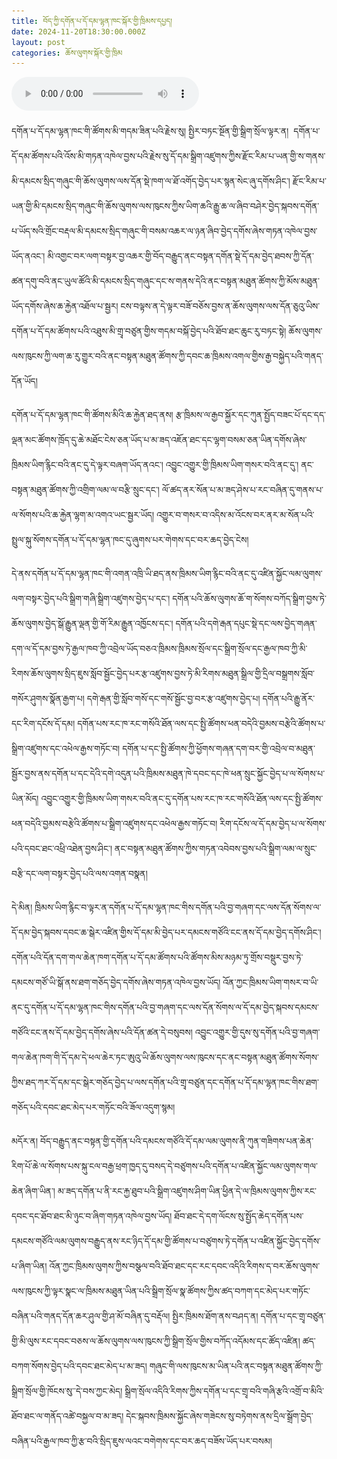 ```yaml
---
title: བོད་ཀྱི་དགོན་པ་དོ་དམ་ལྷན་ཁང་སྐོར་གྱི་ཁྲིམས་དཔྱད།
date: 2024-11-20T18:30:00.000Z
layout: post
categories: ཆོས་ལུགས་སྐོར་གྱི་ཁྲིམ
---
```


<audio controls> <source src="https://media-trimleng.s3.us-east-1.amazonaws.com/assets/audio/monastic-management.mp3" type="audio/mpeg">\</audio>
![](/assets/img/monastic-mgmt.png)
༢༠༡༠་ལོར་རྒྱལ་སྲིད་སྤྱི་ཁྱབ་ཁང་གི་ཆོས་ལུགས་ལས་དོན་ཅུའུ་ཡིས་གཏན་འབེབས་བྱས་པའི་བོད་བརྒྱུད་ནང་བསྟན་དགོན་སྡེ་དོ་དམ་བྱེད་ཐབས་ཀྱི་དོན་ཚན་བརྒྱད་པ་ལྟར་ན། དགོན་པ་མང་གཙོ་དོ་དམ་ལྷན་ཁང་ཞེས་པ་ནི་དགོན་པས་གྲོས་མོལ་བརྒྱུད་ནས་བཙུགས་པའི་དགོན་པ་དོ་དམ་གྱི་རྩ་འཛུགས་ཚོགས་པ་དེ་ལ་གོ་དགོས་ཤིང་།  དོ་དམ་ཚོགས་པའི་ཁོངས་མི་དག་ནི་དགོན་པ་རང་གི་ཆོས་བྱེད་མི་སྣ་ཡིས་གྲུབ་དགོས་ལ། དགོས་མཁོ་བྱུང་ན་ས་གནས་དེ་གའི་ཆོས་དད་སྤྱི་དམངས་ཀྱི་འཐུས་ཚབ་དང་ས་གནས་དེ་གའི་གྲོང་མིའི་ཨུ་ཡོན་ལྷན་ཁང་དང་སྡེ་དམངས་ཨུ་ཡོན་ལྷན་ཁང་གི་འཐུས་ཚབ་ཀྱང་དགོན་པ་དོ་དམ་ལྷན་ཁང་གི་ཚོགས་མིར་གདམ་ན་ཆོག ཚོགས་མིའི་ལས་ཡུན་ཐེངས་རེར་ལོ་གསུམ་ནས་ལྔ་ཡིན་པ་རེད། འོན་ཀྱང་ང་ཚོས་དོ་སྣང་བྱེད་དགོས་པ་ཞིག་ནི་ད་ལོའི་སྤྱི་ཟླ་བརྒྱད་པའི་ནང་དུ། ཀྲུང་གུང་ཀྲུང་དབྱང་འཐབ་ཕྱོགས་གཅིག་གྱུར་པུའུ་ཡི་ཁོངས་གཏོགས་སུ་གྱུར་བའི་རྒྱལ་ཁབ་ཆོས་ལུགས་ལས་དོན་ཅུའུ་ཡིས་མི་མང་གི་བསམ་ཚུལ་སྡུད་ལེན་བྱེད་ཆེད་བོད་བརྒྱུད་ནང་བསྟན་དགོན་སྡེ་དོ་དམ་བྱེད་ཐབས་ཞེས་བྱ་བར་བཟོ་བཅོས་ཀྱི་རགས་ཟིན་ཞིག་སྤེལ་བ་དེའི་དོན་ཚན་བརྒྱད་པ་ལྟར་ན། དགོན་པ་དོ་དམ་ལྷན་ཁང་གཟུག་པའི་དམངས་གཙོའི་གྲོས་མོལ་གྱི་ཆ་རྐྱེན་དེ་བསུབས་པ་མ་ཟད། དོ་དམ་རྩ་འཛུགས་ཀྱི་ཁོངས་མི་ནི་དགོན་པའི་ཆོས་དད་མི་སྣ་དང་ས་གནས་དེ་གའི་ཆོས་དད་སྤྱི་དམངས་ཀྱི་འཐུས་ཚབ་པ། འབྲེལ་ཡོད་མི་སྣ་བཅས་ཡིན་དགོས་ཞེས་འོས་མིའི་མི་ཁོངས་རྒྱ་བསྐྱེད་དུ་བཏང་། དེ་ལྟར་བཅས་ན་དགོན་པ་དེར་འབྲེལ་ཐོགས་ཡོད་མེད་ཀྱི་སྐྱ་སེར་ཕོ་མོ་གང་རུང་དགོན་པ་དེའི་གྲྭ་བཙུན་གྱི་འདོད་མོས་ཡོད་མེད་ལ་མ་བལྟོས་བར་དགོན་པ་དོ་དམ་པར་བསྐོ་འཇོག་བྱས་ན་ཆོག་པའི་རྐྱེན་གྱིས་དེས་དགོན་པའི་གྲྭ་བཙུན་གྱིས་དགོན་པ་དམངས་གཙོ་ངང་དོ་དམ་བྱེད་པ་མིང་གི་ལྷག་མ་ཙམ་ཏུ་གཏོང་སྲིད། དེ་མིན་རྒྱལ་ཡོངས་རྒྱ་བརྒྱུད་ནང་བསྟན་དགོན་པ་དོ་དམ་བྱེད་ཐབས་ཀྱི་དོན་ཚན་བདུན་པ་ནང་། དགོན་པ་དམངས་གཙོ་དོ་དམ་རྩ་འཛུགས་ཀྱི་འགན་འཛིན་གཙོ་བོ་ངེས་པར་དུ་དགོན་བདག་ཡིན་དགོས་ཤིང་། དེའི་འཁོར་དུ་དབུ་མཛད་དང་དགེ་བསྐོས་གཙོ་བོ་ལ་སོགས་པའི་འགན་འཛིན་མི་སྣ་ཡིས་གྲུབ་དགོས། ཆོས་དང་རྒྱལ་ཁབ་ལ་དགའ་ཞིང་། ཁྲིམས་དང་འགྲིག་ལམ་སྲུང་བ། དད་པ་དམ་ཚིག་གཙང་བ། སྤྱོད་ལམ་དམངས་གཙོ་ཡིན་ཞིང་རྩ་འཛུགས་དང་འཇོན་ནུས་ལྡན་པའི་དགེ་བསྙེན་ཡང་ནང་དུ་དྲངས་ན་ཆོག་(《全国汉传佛教寺院管理办法》第七条：寺院民主管理组织的主要负责人须由住持担任，由班首、主要执事及有关负责人员组成，可吸收个别爱国爱教、遵纪守法、正信正行、作风民主、有组织和工作能力的居士参加。)ཅེས་པའི་གཏན་འཁེལ་ལ་བལྟས་ན། རྒྱ་རིགས་ཀྱི་དགོན་པ་དོ་དམ་ལྷན་ཁང་དུ་ནང་ཆོས་ལ་འབྲེལ་བ་མེད་པའི་མི་སྣ་བཞག་མི་ཆོག་པ་ཤེས་ཐུབ། དེའི་ཕྱིར་བོད་བརྒྱུད་ནང་བསྟན་དགོན་པ་དོ་དམ་བྱེད་ཐབས་གསར་རྙིང་ལ་མི་རིགས་དབྱེ་འབྱེད་ཀྱི་གནད་དོན་ཡོད་པའང་འདི་ལས་མཚོན་ཐུབ། 

དགོན་པ་དོ་དམ་ལྷན་ཁང་གི་ཚོགས་མི་གདམ་ཟིན་པའི་རྗེས་སུ། སྤྱིར་བཏང་སྔོན་གྱི་སྒྲིག་སྲོལ་ལྟར་ན།  དགོན་པ་དོ་དམ་ཚོགས་པའི་འོས་མི་གཏན་འཁེལ་བྱས་པའི་རྗེས་སུ་དོ་དམ་སྒྲིག་འཛུགས་ཀྱིས་རྫོང་རིམ་པ་ཡན་གྱི་ས་གནས་མི་དམངས་སྲིད་གཞུང་གི་ཆོས་ལུགས་ལས་དོན་སྡེ་ཁག་ལ་ཐོ་འགོད་བྱེད་པར་སྙན་སེང་ཞུ་དགོས་ཤིང་། རྫོང་རིམ་པ་ཡན་གྱི་མི་དམངས་སྲིད་གཞུང་གི་ཆོས་ལུགས་ལས་ཁུངས་ཀྱིས་ཡིག་ཆའི་རྒྱུ་ཆ་ལ་ཞིབ་བཤེར་བྱེད་སྐབས་དགོན་པ་ཡོད་སའི་གྲོང་བརྡལ་མི་དམངས་སྲིད་གཞུང་གི་བསམ་འཆར་ལ་ཉན་ཞིབ་བྱེད་དགོས་ཞེས་གཏན་འཁེལ་བྱས་ཡོད་ནའང་། མི་འགྱང་བར་ལག་བསྟར་བྱ་འཆར་གྱི་བོད་བརྒྱུད་ནང་བསྟན་དགོན་སྡེ་དོ་དམ་བྱེད་ཐབས་ཀྱི་དོན་ཚན་དགུ་བའི་ནང་ཡུལ་ཚོའི་མི་དམངས་སྲིད་གཞུང་དང་ས་གནས་དེའི་ནང་བསྟན་མཐུན་ཚོགས་ཀྱི་མོས་མཐུན་ཡོད་དགོས་ཞེས་ཆ་རྐྱེན་འཐོལ་པ་སྦྱར། ངས་བལྟས་ན་དེ་ལྟར་བཟོ་བཅོས་བྱས་ན་ཆོས་ལུགས་ལས་དོན་ཅུའུ་ཡིས་དགོན་པ་དོ་དམ་ཚོགས་པའི་འཐུས་མི་གྲྭ་བཙུན་གྱིས་གདམ་བསྐོ་བྱེད་པའི་ཐོབ་ཐང་ཆུང་རུ་བཏང་སྟེ། ཆོས་ལུགས་ལས་ཁུངས་ཀྱི་ལག་ཆ་རུ་གྱུར་བའི་ནང་བསྟན་མཐུན་ཚོགས་ཀྱི་དབང་ཆ་ཁྲིམས་འགལ་གྱིས་རྒྱ་བསྐྱེད་པའི་གནད་དོན་ཡོད། 

དགོན་པ་དོ་དམ་ལྷན་ཁང་གི་ཚོགས་མིའི་ཆ་རྐྱེན་ཐད་ནས། རྩ་ཁྲིམས་ལ་རྒྱབ་སྐྱོར་དང་ཀུན་སྤྱོད་བཟང་པོ་དང་དད་ལྡན་མང་ཚོགས་ཁྲོད་དུ་ཆེ་མཐོང་ངེས་ཅན་ཡོད་པ་མ་ཟད་འཇོན་ཐང་དང་ལྷག་བསམ་ཅན་ཡིན་དགོས་ཞེས་ཁྲིམས་ཡིག་རྙིང་བའི་ནང་དུ་དེ་ལྟར་བཞག་ཡོད་ནའང་། འབྱུང་འགྱུར་གྱི་ཁྲིམས་ཡིག་གསར་བའི་ནང་དུ་། ནང་བསྟན་མཐུན་ཚོགས་ཀྱི་འགྲིག་ལམ་ལ་བརྩི་སྲུང་དང་། ལོ་ཚད་ནར་སོན་པ་མ་ཟད་ཤེས་པ་རང་བཞིན་དུ་གནས་པ་ལ་སོགས་པའི་ཆ་རྐྱེན་ལྷག་མ་འགའ་ཡང་སྦྱར་ཡོད། འགྱུར་བ་གསར་བ་འདིས་མ་འོངས་བར་ནར་མ་སོན་པའི་སྤྲུལ་སྐུ་སོགས་དགོན་པ་དོ་དམ་ལྷན་ཁང་དུ་ཞུགས་པར་གེགས་དང་བར་ཆད་བྱེད་ངེས། 

དེ་ནས་དགོན་པ་དོ་དམ་ལྷན་ཁང་གི་འགན་འཁྲི་ཡི་ཐད་ནས་ཁྲིམས་ཡིག་རྙིང་བའི་ནང་དུ་འཛིན་སྐྱོང་ལམ་ལུགས་ལག་བསྟར་བྱེད་པའི་སྒྲིག་གཞི་སྒྲིག་འཛུགས་བྱེད་པ་དང་། དགོན་པའི་ཆོས་ལུགས་ཆོ་ག་སོགས་བཀོད་སྒྲིག་བྱས་ཏེ་ཆོས་ལུགས་བྱེད་སྒོ་རྒྱུན་ལྡན་གྱི་གོ་རིམ་རྒྱུན་འཁྱོངས་དང་། དགོན་པའི་དགེ་རྒན་དཔུང་སྡེ་དང་ལས་བྱེད་གཞན་དག་ལ་དོ་དམ་བྱས་ཏེ་རྒྱལ་ཁབ་ཀྱི་འབྲེལ་ཡོད་བཅའ་ཁྲིམས་ཁྲིམས་སྲོལ་དང་སྒྲིག་སྲོལ་དང་རྒྱལ་ཁབ་ཀྱི་མི་རིགས་ཆོས་ལུགས་སྲིད་ཇུས་སློབ་སྦྱོང་བྱེད་པར་རྩ་འཛུགས་བྱས་ཏེ་མི་རིགས་མཐུན་སྒྲིལ་གྱི་དྲིལ་བསྒྲགས་སློབ་གསོར་ཤུགས་སྣོན་རྒྱག་པ། དགེ་རྒན་གྱི་སློབ་གསོ་དང་གསོ་སྦྱོང་བྱ་བར་རྩ་འཛུགས་བྱེད་པ། དགོན་པའི་རྒྱུ་ནོར་དང་རིག་དངོས་དོ་དམ། དགོན་པས་རང་ཁ་རང་གསོའི་ཐོན་ལས་དང་སྤྱི་ཚོགས་ཕན་བདེའི་བྱམས་བརྩེའི་ཚོགས་པ་སྒྲིག་འཛུགས་དང་འཕེལ་རྒྱས་གཏོང་བ། དགོན་པ་དང་སྤྱི་ཚོགས་ཀྱི་ཕྱོགས་གཞན་དག་བར་གྱི་འབྲེལ་བ་མཐུན་སྦྱོར་བྱས་ནས་དགོན་པ་དང་དེའི་དགེ་འདུན་པའི་ཁྲིམས་མཐུན་ཁེ་དབང་དང་ཁེ་ཕན་སྲུང་སྐྱོང་བྱེད་པ་ལ་སོགས་པ་ཡིན་མོད། འབྱུང་འགྱུར་གྱི་ཁྲིམས་ཡིག་གསར་བའི་ནང་དུ་དགོན་པས་རང་ཁ་རང་གསོའི་ཐོན་ལས་དང་སྤྱི་ཚོགས་ཕན་བདེའི་བྱམས་བརྩེའི་ཚོགས་པ་སྒྲིག་འཛུགས་དང་འཕེལ་རྒྱས་གཏོང་བ། རིག་དངོས་ལ་དོ་དམ་བྱེད་པ་ལ་སོགས་པའི་དབང་ཐང་འཕྲི་འཐེན་བྱས་ཤིང་། ནང་བསྟན་མཐུན་ཚོགས་ཀྱིས་གཏན་འབེབས་བྱས་པའི་སྒྲིག་ལམ་ལ་སྲུང་བརྩི་དང་ལག་བསྟར་བྱེད་པའི་ལས་འགན་བསྣན། 

དེ་མིན། ཁྲིམས་ཡིག་རྙིང་བ་ལྟར་ན་དགོན་པ་དོ་དམ་ལྷན་ཁང་གིས་དགོན་པའི་བྱ་གཞག་དང་ལས་དོན་སོགས་ལ་དོ་དམ་བྱེད་སྐབས་དབང་ཆ་སྒེར་འཛིན་གྱིས་དོ་དམ་མི་བྱེད་པར་དམངས་གཙོའི་ངང་ནས་དོ་དམ་བྱེད་དགོས་ཤིང་། དགོན་པའི་དོན་དག་གལ་ཆེན་ཁག་དགོན་པ་དོ་དམ་ཚོགས་པའི་ཚོགས་མིས་མཉམ་ཏུ་གྲོས་བསྡུར་བྱས་ཏེ་དམངས་གཙོ་ཡི་སྒོ་ནས་ཐག་གཅོད་བྱེད་དགོས་ཞེས་གཏན་འཁེལ་བྱས་ཡོད། འོན་ཀྱང་ཁྲིམས་ཡིག་གསར་བ་ཡི་ནང་དུ་དགོན་པ་དོ་དམ་ལྷན་ཁང་གིས་དགོན་པའི་བྱ་གཞག་དང་ལས་དོན་སོགས་ལ་དོ་དམ་བྱེད་སྐབས་དམངས་གཙོའི་ངང་ནས་དོ་དམ་བྱེད་དགོས་ཞེས་པའི་དོན་ཚན་དེ་བསུབས། འབྱུང་འགྱུར་གྱི་དུས་སུ་དགོན་པའི་བྱ་གཞག་གལ་ཆེན་ཁག་གི་དོ་དམ་དེ་ཕལ་ཆེར་ཏང་ཨུའུ་ཡི་ཆོས་ལུགས་ལས་ཁུངས་དང་ནང་བསྟན་མཐུན་ཚོགས་སོགས་ཀྱིས་ཐད་ཀར་དོ་དམ་དང་སྒེར་གཅོད་བྱེད་པ་ལས་དགོན་པའི་གྲྭ་བཙུན་དང་དགོན་པ་དོ་དམ་ལྷན་ཁང་གིས་ཐག་གཅོད་པའི་དབང་ཐང་མེད་པར་གཏོང་བའི་ཟོལ་འདུག་སྙམ། 

མདོར་ན། བོད་བརྒྱུད་ནང་བསྟན་གྱི་དགོན་པའི་དམངས་གཙོའི་དོ་དམ་ལམ་ལུགས་ནི་ཀུན་གཟིགས་པན་ཆེན་རིག་པོ་ཆེ་ལ་སོགས་པས་སྐུ་ངལ་བརྒྱ་ཕྲག་ཁྱད་དུ་བསད་དེ་བཙུགས་པའི་དགོན་པ་འཛིན་སྐྱོང་ལམ་ལུགས་གལ་ཆེན་ཞིག་ཡིན་། མ་ཟད་དགོན་པ་ནི་རང་རྐྱ་ཐུབ་པའི་སྒྲིག་འཛུགས་ཤིག་ཡིན་ཕྱིན་དེ་ལ་ཁྲིམས་ལུགས་ཀྱིས་རང་དབང་དང་ཐོབ་ཐང་མི་ཉུང་བ་ཞིག་གཏན་འཁེལ་བྱས་ཡོད། ཐོབ་ཐང་དེ་དག་ལོངས་སུ་སྤྱོད་ཆེད་དགོན་པས་དམངས་གཙོའི་ལམ་ལུགས་བརྒྱུད་ནས་རང་ཉིད་དོ་དམ་གྱི་ཚོགས་པ་བཙུགས་ཏེ་དགོན་པ་འཛིན་སྐྱོང་བྱེད་དགོས་པ་ཞིག་ཡིན། འོན་ཀྱང་ཁྲིམས་ལུགས་ཀྱིས་བསྩལ་བའི་ཐོབ་ཐང་དང་རང་དབང་འདིའི་རིགས་ད་བར་ཆོས་ལུགས་ལས་ཁུངས་ཀྱི་ལྟར་སྣང་ལ་ཁྲིམས་མཐུན་ཡིན་པའི་སྒྲིག་སྲོལ་སྣ་ཚོགས་ཀྱིས་ཚད་བཀག་དང་མེད་པར་གཏོང་བཞིན་པའི་གནད་དོན་ཆར་ཤུལ་གྱི་ཤ་མོ་བཞིན་དུ་བརྡོལ། སྤྱིར་ཁྲིམས་ཐོག་ནས་བཤད་ན། དགོན་པ་དང་གྲྭ་བཙུན་གྱི་མི་ལུས་རང་དབང་བཅས་ལ་ཆོས་ལུགས་ལས་ཁུངས་ཀྱི་སྒྲིག་སྲོལ་གྱིས་བཀོད་འདོམས་དང་ཚོད་འཛིན། ཚད་བཀག་སོགས་བྱེད་པའི་དབང་ཐང་མེད་པ་མ་ཟད། གཞུང་གི་ལས་ཁུངས་མ་ཡིན་པའི་ནང་བསྟན་མཐུན་ཚོགས་ཀྱི་སྒྲིག་སྲོལ་གྱི་ཁོངས་སུ་་དེ་བས་ཀྱང་མེད། སྒྲིག་སྲོལ་འདིའི་རིགས་ཀྱིས་དགོན་པ་དང་གྲྭ་བའི་གཞི་རྩའི་འགྲོ་བ་མིའི་ཐོབ་ཐང་ལ་གནོད་འཚེ་བསྐྱལ་བ་མ་ཟད། དེང་སྐབས་ཁྲིམས་སྐྱོང་ཞེས་གཟེངས་སུ་བཏེགས་ནས་དྲིལ་སྒྲོག་བྱེད་བཞིན་པའི་རྒྱལ་ཁབ་ཀྱི་རྩ་བའི་སྲིད་ཇུས་ལའང་བགེགས་དང་བར་ཆད་བཟོས་ཡོད་པར་བསམ། 
